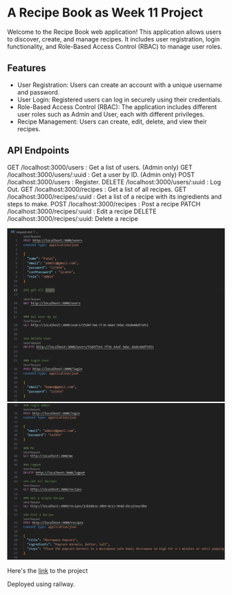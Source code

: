 # A Recipe Book as Week 11 Project
Welcome to the Recipe Book web application! This application allows users to discover, create, and manage recipes. It includes user registration, 
login functionality, and Role-Based Access Control (RBAC) to manage user roles.

## Features 
- User Registration: Users can create an account with a unique username and password.
- User Login: Registered users can log in securely using their credentials.
- Role-Based Access Control (RBAC): The application includes different user roles such as Admin and User, each with different privileges.
- Recipe Management: Users can create, edit, delete, and view their recipes.


## API Endpoints

GET /localhost:3000/users : Get a list of users. (Admin only)
GET /localhost:3000/users/:uuid : Get a user by ID. (Admin only)
POST /localhost:3000/users : Register.
DELETE /localhost:3000/users/:uuid : Log Out.
GET /localhost:3000/recipes : Get a list of all recipes.
GET /localhost:3000/recipes/:uuid : Get a list of a recipe with its ingredients and steps to make.
POST /localhost:3000/recipes : Post a recipe 
PATCH /localhost:3000/recipes/:uuid : Edit a recipe
DELETE /localhost:3000/recipes/:uuid: Delete a recipe

![Endpoints list 1](/images/api%20endpoints%201.png)
![Endpoints list 2](/images/api%20endpoints%202.png) 

Here's the [link](https://week-11-heypuni-production.up.railway.app) to the project

Deployed using railway.